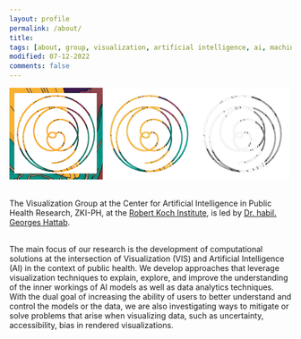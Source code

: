 ```yaml
---
layout: profile
permalink: /about/
title:
tags: [about, group, visualization, artificial intelligence, ai, machine learning, ml, data, representation, abstraction, visualization, vis]
modified: 07-12-2022
comments: false
---
```

![](/images/header.png)
<br/>
<br/>

The Visualization Group at the Center for Artificial Intelligence in Public Health Research, ZKI-PH, at the [Robert Koch Institute](https://www.rki.de/EN/), is led by [Dr. habil. Georges Hattab](/hattab).

<br/>
The main focus of our research is the development of computational solutions at the intersection of Visualization (VIS) and Artificial Intelligence (AI) in the context of public health.
We develop approaches that leverage visualization techniques to explain, explore, and improve the understanding of the inner workings of AI models as well as data analytics techniques. 
With the dual goal of increasing the ability of users to better understand and control the models or the data, we are also investigating ways to mitigate or solve problems that arise when visualizing data, such as uncertainty, accessibility, bias in rendered visualizations.


